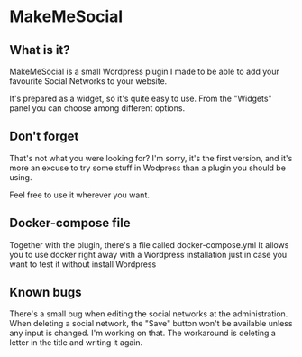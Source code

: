 # MakeMeSocial
## What is it?
MakeMeSocial is a small Wordpress plugin I made to be able to add your favourite Social Networks to your website.

It's prepared as a widget, so it's quite easy to use. From the "Widgets" panel you can choose among different options.

## Don't forget
That's not what you were looking for? I'm sorry, it's the first version, and it's more an excuse to try some stuff in Wodpress than a plugin you should be using.

Feel free to use it wherever you want.

## Docker-compose file
Together with the plugin, there's a file called docker-compose.yml
It allows you to use docker right away with a Wordpress installation just in case you want to test it without install Wordpress

## Known bugs
There's a small bug when editing the social networks at the administration. When deleting a social network, the "Save" button won't be available unless any input is changed. I'm working on that. The workaround is deleting a letter in the title and writing it again.

